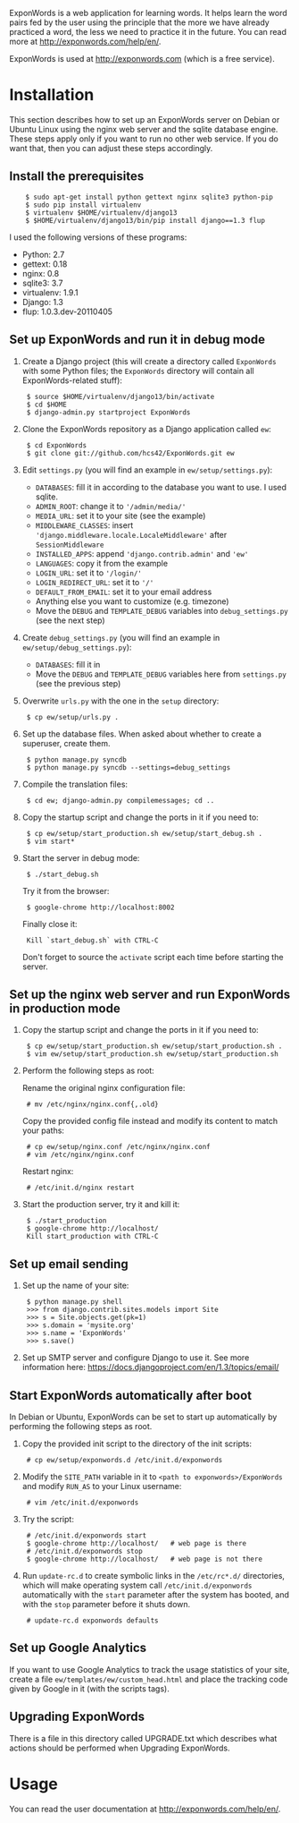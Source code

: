 ExponWords is a web application for learning words. It helps learn the word
pairs fed by the user using the principle that the more we have already
practiced a word, the less we need to practice it in the future. You can read
more at http://exponwords.com/help/en/.

ExponWords is used at http://exponwords.com (which is a free service).

Installation
============

This section describes how to set up an ExponWords server on Debian or Ubuntu
Linux using the nginx web server and the sqlite database engine. These steps
apply only if you want to run no other web service. If you do want that, then
you can adjust these steps accordingly.

Install the prerequisites
-------------------------

        $ sudo apt-get install python gettext nginx sqlite3 python-pip
        $ sudo pip install virtualenv
        $ virtualenv $HOME/virtualenv/django13
        $ $HOME/virtualenv/django13/bin/pip install django==1.3 flup

I used the following versions of these programs:

* Python: 2.7
* gettext: 0.18
* nginx: 0.8
* sqlite3: 3.7
* virtualenv: 1.9.1
* Django: 1.3
* flup: 1.0.3.dev-20110405

Set up ExponWords and run it in debug mode
------------------------------------------

1. Create a Django project (this will create a directory called `ExponWords`
   with some Python files; the `ExponWords` directory will contain all
   ExponWords-related stuff):

        $ source $HOME/virtualenv/django13/bin/activate
        $ cd $HOME
        $ django-admin.py startproject ExponWords

2. Clone the ExponWords repository as a Django application called `ew`:

        $ cd ExponWords
        $ git clone git://github.com/hcs42/ExponWords.git ew

3. Edit `settings.py` (you will find an example in `ew/setup/settings.py`):

   * `DATABASES`: fill it in according to the database you want to use. I used
     sqlite.
   * `ADMIN_ROOT`: change it to `'/admin/media/'`
   * `MEDIA_URL`: set it to your site (see the example)
   * `MIDDLEWARE_CLASSES`: insert `'django.middleware.locale.LocaleMiddleware'`
     after `SessionMiddleware`
   * `INSTALLED_APPS`: append `'django.contrib.admin'` and `'ew'`
   * `LANGUAGES`: copy it from the example
   * `LOGIN_URL`: set it to `'/login/'`
   * `LOGIN_REDIRECT_URL`: set it to `'/'`
   * `DEFAULT_FROM_EMAIL`: set it to your email address
   * Anything else you want to customize (e.g. timezone)
   * Move the `DEBUG` and `TEMPLATE_DEBUG` variables into `debug_settings.py`
     (see the next step)

4. Create `debug_settings.py` (you will find an example in
   `ew/setup/debug_settings.py`):

   * `DATABASES`: fill it in
   * Move the `DEBUG` and `TEMPLATE_DEBUG` variables here from `settings.py`
     (see the previous step)

5. Overwrite `urls.py` with the one in the `setup` directory:

        $ cp ew/setup/urls.py .

6. Set up the database files. When asked about whether to create a superuser,
   create them.

        $ python manage.py syncdb
        $ python manage.py syncdb --settings=debug_settings

7. Compile the translation files:

        $ cd ew; django-admin.py compilemessages; cd ..

8. Copy the startup script and change the ports in it if you need to:

        $ cp ew/setup/start_production.sh ew/setup/start_debug.sh .
        $ vim start*

9. Start the server in debug mode:

        $ ./start_debug.sh

   Try it from the browser:

        $ google-chrome http://localhost:8002

   Finally close it:

        Kill `start_debug.sh` with CTRL-C

   Don't forget to source the `activate` script each time before starting the
   server.

Set up the nginx web server and run ExponWords in production mode
-----------------------------------------------------------------

1. Copy the startup script and change the ports in it if you need to:

        $ cp ew/setup/start_production.sh ew/setup/start_production.sh .
        $ vim ew/setup/start_production.sh ew/setup/start_production.sh

2. Perform the following steps as root:

   Rename the original nginx configuration file:

        # mv /etc/nginx/nginx.conf{,.old}

   Copy the provided config file instead and modify its content to match your
   paths:

        # cp ew/setup/nginx.conf /etc/nginx/nginx.conf
        # vim /etc/nginx/nginx.conf

   Restart nginx:

        # /etc/init.d/nginx restart

3. Start the production server, try it and kill it:

        $ ./start_production
        $ google-chrome http://localhost/
        Kill start_production with CTRL-C

Set up email sending
--------------------

1. Set up the name of your site:

        $ python manage.py shell
        >>> from django.contrib.sites.models import Site
        >>> s = Site.objects.get(pk=1)
        >>> s.domain = 'mysite.org'
        >>> s.name = 'ExponWords'
        >>> s.save()

2. Set up SMTP server and configure Django to use it. See more information
   here: https://docs.djangoproject.com/en/1.3/topics/email/


Start ExponWords automatically after boot
-----------------------------------------

In Debian or Ubuntu, ExponWords can be set to start up automatically by
performing the following steps as root.

1. Copy the provided init script to the directory of the init scripts:

        # cp ew/setup/exponwords.d /etc/init.d/exponwords

2. Modify the `SITE_PATH` variable in it to `<path to exponwords>/ExponWords`
   and modify `RUN_AS` to your Linux username:

        # vim /etc/init.d/exponwords

3. Try the script:

        # /etc/init.d/exponwords start
        $ google-chrome http://localhost/   # web page is there
        # /etc/init.d/exponwords stop
        $ google-chrome http://localhost/   # web page is not there

4. Run `update-rc.d` to create symbolic links in the `/etc/rc*.d/` directories,
   which will make operating system call `/etc/init.d/exponwords` automatically
   with the `start` parameter after the system has booted, and with the `stop`
   parameter before it shuts down.

        # update-rc.d exponwords defaults

Set up Google Analytics
-----------------------

If you want to use Google Analytics to track the usage statistics of your site,
create a file `ew/templates/ew/custom_head.html` and place the tracking code
given by Google in it (with the scripts tags).

Upgrading ExponWords
--------------------

There is a file in this directory called UPGRADE.txt which describes what
actions should be performed when Upgrading ExponWords.

Usage
=====

You can read the user documentation at http://exponwords.com/help/en/.
